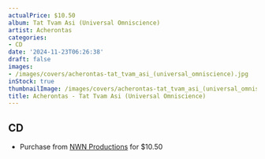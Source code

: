 ```yaml
---
actualPrice: $10.50
album: Tat Tvam Asi (Universal Omniscience)
artist: Acherontas
categories:
- CD
date: '2024-11-23T06:26:38'
draft: false
images:
- /images/covers/acherontas-tat_tvam_asi_(universal_omniscience).jpg
inStock: true
thumbnailImage: /images/covers/acherontas-tat_tvam_asi_(universal_omniscience)-thumb.jpg
title: Acherontas - Tat Tvam Asi (Universal Omniscience)
---
```


## CD
* Purchase from [NWN Productions](http://shop.nwnprod.com/index.php?route=product/product&path=93&product_id=53431&sort=pd.name&order=ASC) for $10.50
